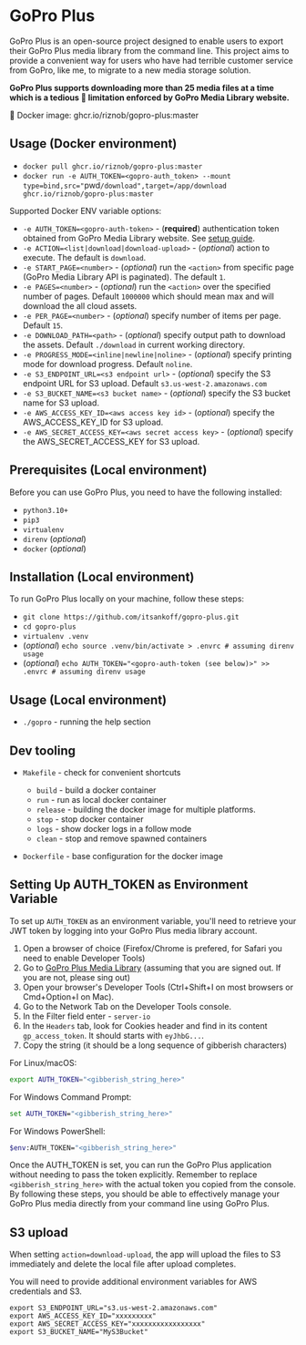 # GoPro Plus

GoPro Plus is an open-source project designed to enable users to export
their GoPro Plus media library from the command line. This project aims to provide
a convenient way for users who have had terrible customer service from GoPro, like me, to migrate 
to a new media storage solution.  

**GoPro Plus supports downloading more than 25 media files at a time which is a
tedious 🤦 limitation enforced by GoPro Media Library website.**

 🐳 Docker image: ghcr.io/riznob/gopro-plus:master

## Usage (Docker environment)
* `docker pull ghcr.io/riznob/gopro-plus:master`
* `docker run -e AUTH_TOKEN=<gopro-auth_token> --mount type=bind,src="`pwd`/download",target=/app/download ghcr.io/riznob/gopro-plus:master`

Supported Docker ENV variable options:
* `-e AUTH_TOKEN=<gopro-auth-token>` - (**required**) authentication token
        obtained from GoPro Media Library website. See [setup guide](#setting-up-auth_token-as-environment-variable).
* `-e ACTION=<list|download|download-upload>` - (*optional*) action to execute. The default is `download`.
* `-e START_PAGE=<number>` - (*optional*) run the `<action>` from specific page
        (GoPro Media Library API is paginated). The default `1`.
* `-e PAGES=<number>` - (*optional*) run the `<action>` over the specified number of pages.
        Default `1000000` which should mean max and will download the all cloud assets.
* `-e PER_PAGE=<number>` - (*optional*) specify number of items per page. Default `15`.
* `-e DOWNLOAD_PATH=<path>` - (*optional*) specify output path to download the assets.
        Default `./download` in current working directory.
* `-e PROGRESS_MODE=<inline|newline|noline>` - (*optional*) specify printing mode
        for download progress. Default `noline`.
* `-e S3_ENDPOINT_URL=<s3 endpoint url>` - (*optional*) specify the S3 endpoint URL for S3 upload.
        Default `s3.us-west-2.amazonaws.com`
* `-e S3_BUCKET_NAME=<s3 bucket name>` - (*optional*) specify the S3 bucket name for S3 upload.
* `-e AWS_ACCESS_KEY_ID=<aws access key id>` - (*optional*) specify the AWS_ACCESS_KEY_ID for S3 upload.
* `-e AWS_SECRET_ACCESS_KEY=<aws secret access key>` - (*optional*) specify the AWS_SECRET_ACCESS_KEY for S3 upload.

## Prerequisites (Local environment)

Before you can use GoPro Plus, you need to have the following installed:

* `python3.10+`
* `pip3`
* `virtualenv`
* `direnv` (*optional*)
* `docker` (*optional*)


## Installation (Local environment)

To run GoPro Plus locally on your machine, follow these steps:

* `git clone https://github.com/itsankoff/gopro-plus.git`
* `cd gopro-plus`
* `virtualenv .venv`
* (*optional*) `echo source .venv/bin/activate > .envrc # assuming direnv usage`
* (*optional*) `echo AUTH_TOKEN="<gopro-auth-token (see below)>" >> .envrc # assuming direnv usage`


## Usage (Local environment)
* `./gopro` - running the help section

## Dev tooling
* `Makefile` - check for convenient shortcuts
    * `build` - build a docker container
    * `run` - run as local docker container
    * `release` - building the docker image for multiple platforms.
    * `stop` - stop docker container
    * `logs` - show docker logs in a follow mode
    * `clean` - stop and remove spawned containers

* `Dockerfile` - base configuration for the docker image

## Setting Up AUTH_TOKEN as Environment Variable

To set up `AUTH_TOKEN` as an environment variable, you'll need to retrieve
your JWT token by logging into your GoPro Plus media library account.

1. Open a browser of choice (Firefox/Chrome is prefered, for Safari you need to enable Developer Tools)
2. Go to [GoPro Plus Media Library](https://plus.gopro.com/media-library/)  (assuming that you are signed out. If you are not, please sing out)
3. Open your browser's Developer Tools (Ctrl+Shift+I on most browsers or Cmd+Option+I on Mac).
4. Go to the Network Tab on the Developer Tools console.
5. In the Filter field enter - `server-io`
6. In the `Headers` tab, look for Cookies header and find in its content `gp_access_token`.
    It should starts with `eyJhbG...`.
7. Copy the string (it should be a long sequence of gibberish characters)

For Linux/macOS:
```sh
export AUTH_TOKEN="<gibberish_string_here>"
```

For Windows Command Prompt:
```cmd
set AUTH_TOKEN="<gibberish_string_here>"
```

For Windows PowerShell:
```sh
$env:AUTH_TOKEN="<gibberish_string_here>"
```

Once the AUTH_TOKEN is set, you can run the GoPro Plus application without needing to pass the token explicitly.
Remember to replace `<gibberish_string_here>` with the actual token you copied from the console.
By following these steps, you should be able to effectively manage your GoPro Plus media directly from your command line using GoPro Plus.

## S3 upload
When setting `action=download-upload`, the app will upload the files to S3 immediately and delete the local file after upload completes.  

You will need to provide additional environment variables for AWS credentials and S3.  

```
export S3_ENDPOINT_URL="s3.us-west-2.amazonaws.com"
export AWS_ACCESS_KEY_ID="xxxxxxxxx"
export AWS_SECRET_ACCESS_KEY="xxxxxxxxxxxxxxxxx"
export S3_BUCKET_NAME="MyS3Bucket"
```
